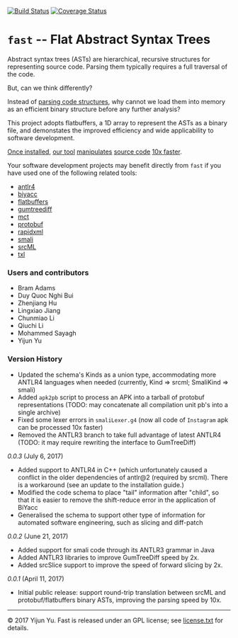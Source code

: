 [![Build Status](https://travis-ci.org/yijunyu/fast.svg?branch=master)](https://travis-ci.org/yijunyu/fast)
[![Coverage Status](https://coveralls.io/repos/github/yijunyu/fast/badge.svg?branch=master)](https://coveralls.io/github/yijunyu/fast?branch=master)

# `fast` -- Flat Abstract Syntax Trees

Abstract syntax trees (ASTs) are hierarchical, recursive structures for
representing source code.  Parsing them typically requires a full traversal of
the code.  

But, can we think differently?

Instead of [parsing code structures](doc/architecture.md), why cannot we load
them into memory as an efficient binary structure before any further analysis? 

This project adopts flatbuffers, a 1D array to represent the ASTs
as a binary file, and demonstates the improved efficiency and wide
applicability to software development.

[Once installed](doc/installation.md), [our tool](doc/options.md)
[manipulates](doc/usage.md) [source code](doc/example.md) [10x
faster](doc/performance.md). 

Your software development projects may benefit directly from `fast` if you have
used one of the following related tools:

* [antlr4](https://github.com/antlr/antlr4)
* [biyacc](http://biyacc.yozora.moe)
* [flatbuffers](https://github.com/google/flatbuffers)
* [gumtreediff](https://github.com/GumTreeDiff/gumtree)
* [mct](https://github.com/yijunyu/meaningful-changes)
* [protobuf](https://github.com/google/protobuf)
* [rapidxml](https://github.com/dwd/rapidxml)
* [smali](https://github.com/JesusFreke/smali)
* [srcML](http://www.srcml.org/)
* [txl](http://txl.ca)

### Users and contributors
* Bram Adams
* Duy Quoc Nghi Bui
* Zhenjiang Hu
* Lingxiao Jiang
* Chunmiao Li
* Qiuchi Li
* Mohammed Sayagh
* Yijun Yu

### Version History

* Updated the schema's Kinds as a union type, accommodating more ANTLR4 languages when needed (currently, Kind => srcml; SmaliKind => smali)
* Added `apk2pb` script to process an APK into a tarball of protobuf representations (TODO: may concatenate all compilation unit pb's into a single archive)
* Fixed some lexer errors in `smaliLexer.g4` (now all code of `Instagram` apk can be processed 10x faster)
* Removed the ANTLR3 branch to take full advantage of latest ANTLR4 (TODO: it may require rewriting the interface to GumTreeDiff)

*0.0.3* (July 6, 2017)

* Added support to ANTLR4 in C++ (which unfortunately caused a conflict in the older dependencies of antlr@2 (required by srcml). There is a workaround 
  (see an update to the installation guide.)
* Modified the code schema to place "tail" information after "child", so that it is easier to remove the shift-reduce error in the application of BiYacc
* Generalised the schema to support other type of information for automated software engineering, such as slicing and diff-patch

*0.0.2* (June 21, 2017)

* Added support for smali code through its ANTLR3 grammar in Java
* Added ANTLR3 libraries to improve GumTreeDiff speed by 2x. 
* Added srcSlice support to improve the speed of forward slicing by 2x.

*0.0.1* (April 11, 2017)

* Initial public release: support round-trip translation between srcML and protobuf/flatbuffers binary ASTs, improving the parsing speed by 10x.
---
© 2017 Yijun Yu. Fast is released under an GPL license;
see [license.txt](license.txt) for details.
